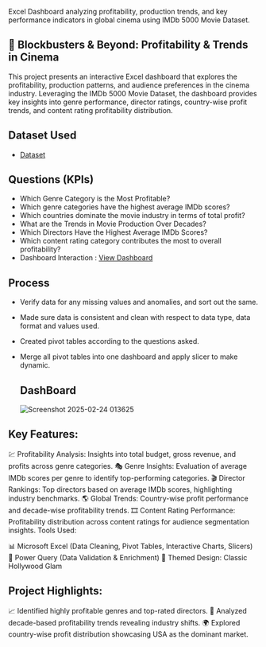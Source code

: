 Excel Dashboard analyzing profitability, production trends, and key performance indicators in global cinema using IMDb 5000 Movie Dataset.

## 🎥 Blockbusters & Beyond: Profitability & Trends in Cinema
This project presents an interactive Excel dashboard that explores the profitability, production patterns, and audience preferences in the cinema industry. Leveraging the IMDb 5000 Movie Dataset, the dashboard provides key insights into genre performance, director ratings, country-wise profit trends, and content rating profitability distribution.

## Dataset Used
- <a href =  "https://www.kaggle.com/datasets/carolzhangdc/imdb-5000-movie-dataset" >Dataset</a>

## Questions (KPIs)
- Which Genre Category is the Most Profitable?
- Which genre categories have the highest average IMDb scores?
- Which countries dominate the movie industry in terms of total profit?
- What are the Trends in Movie Production Over Decades?
- Which Directors Have the Highest Average IMDb Scores?
- Which content rating category contributes the most to overall profitability?
- Dashboard Interaction :  <a href = "https://github.com/sasha8499/Movies-IMDB-Excel-Project/blob/main/Screenshot%202025-02-24%20013625.png">View Dashboard</a>

## Process
- Verify data for any missing values and anomalies, and sort out the same.
- Made sure data is consistent and clean with respect to data type, data format and values used.
- Created pivot tables according to the questions asked.
- Merge all pivot tables into one dashboard and apply slicer to make dynamic.

  ## DashBoard
  ![Screenshot 2025-02-24 013625](https://github.com/user-attachments/assets/d1c4db1f-2898-4154-b715-032e656d8ccb)

## Key Features:
💹 Profitability Analysis: Insights into total budget, gross revenue, and profits across genre categories.
🎭 Genre Insights: Evaluation of average IMDb scores per genre to identify top-performing categories.
🎬 Director Rankings: Top directors based on average IMDb scores, highlighting industry benchmarks.
🌎 Global Trends: Country-wise profit performance and decade-wise profitability trends.
🎞️ Content Rating Performance: Profitability distribution across content ratings for audience segmentation insights.
Tools Used:

📊 Microsoft Excel (Data Cleaning, Pivot Tables, Interactive Charts, Slicers)
🧹 Power Query (Data Validation & Enrichment)
🎨 Themed Design: Classic Hollywood Glam

## Project Highlights:
📈 Identified highly profitable genres and top-rated directors.
🌟 Analyzed decade-based profitability trends revealing industry shifts.
🌍 Explored country-wise profit distribution showcasing USA as the dominant market.
